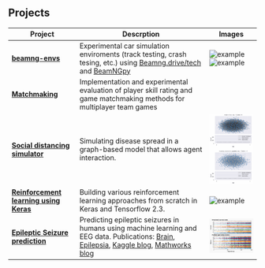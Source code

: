 ## Projects

| Project                                                                                             | Descrption                                                                                                                                                                                                                                                                                                                                                                                                                                                                                                                            | Images                                                                                                               |
|-----------------------------------------------------------------------------------------------------|---------------------------------------------------------------------------------------------------------------------------------------------------------------------------------------------------------------------------------------------------------------------------------------------------------------------------------------------------------------------------------------------------------------------------------------------------------------------------------------------------------------------------------------|----------------------------------------------------------------------------------------------------------------------|
| **[beamng-envs](https://github.com/garethjns/https://github.com/MonolithAILtd/beamng-envs)**        | Experimental car simulation enviroments (track testing, crash tesing, etc.) using [Beamng.drive/tech](https://www.beamng.com/game/) and [BeamNGpy](https://github.com/BeamNG/BeamNGpy)                                                                                                                                                                                                                                                                                                                                                | ![example](images/beamng_envs_readme_example_267.gif) ![example](images/beamng_envs_readme_parallel_example_267.gif) |
| **[Matchmaking](https://github.com/garethjns/matchmaking)**                                         | Implementation and experimental evaluation of player skill rating and game matchmaking methods for multiplayer team games                                                                                                                                                                                                                                                                                                                                                                                                             |                                                                                                                      |
| **[Social distancing simulator](https://github.com/garethjns/social-distancing-sim)**               | Simulating disease spread in a graph-based model that allows agent interaction.                                                                                                                                                                                                                                                                                                                                                                                                                                                       | ![example](images/social_dist_sim_readme_example_267.gif)                                                            |
| **[Reinforcement learning using Keras](https://github.com/garethjns/reinforcement-learning-keras)** | Building various reinforcement learning approaches from scratch in Keras and Tensorflow 2.3.                                                                                                                                                                                                                                                                                                                                                                                                                                          | ![example](images/DDQN_doom_corridor_example_at_8k_readme_example_267.gif)                                           |
| **[Epileptic Seizure prediction](https://github.com/garethjns/Kaggle-EEG)**                         | Predicting epileptic seizures in humans using machine learning and EEG data. Publications: [Brain](https://www.sciencedirect.com/science/article/pii/S0959438816300678), [Epilepsia](https://onlinelibrary.wiley.com/doi/abs/10.1111/epi.16418), [Kaggle blog](https://medium.com/kaggle-blog/seizure-prediction-competition-3rd-place-winners-interview-gareth-jones-5982b9e3956c), [Mathworks blog](https://www.mathworks.com/company/newsletters/articles/using-machine-learning-to-predict-epileptic-seizures-from-eeg-data.html) | ![example](images/RawData_267.png)                                                                                   |
